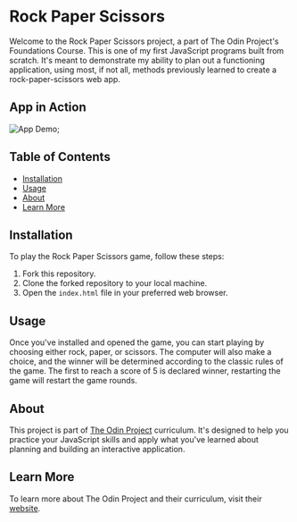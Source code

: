 # Rock Paper Scissors

Welcome to the Rock Paper Scissors project, a part of The Odin Project's Foundations Course. This is one of my first JavaScript programs built from scratch. It's meant to demonstrate my ability to plan out a functioning application, using most, if not all, methods previously learned to create a rock-paper-scissors web app.

## App in Action

![App Demo](https://s11.gifyu.com/images/Sc5gd.gif);

## Table of Contents
- [Installation](#installation)
- [Usage](#usage)
- [About](#about)
- [Learn More](#learn-more)

## Installation

To play the Rock Paper Scissors game, follow these steps:

1. Fork this repository.
2. Clone the forked repository to your local machine.
3. Open the `index.html` file in your preferred web browser.

## Usage

Once you've installed and opened the game, you can start playing by choosing either rock, paper, or scissors. The computer will also make a choice, and the winner will be determined according to the classic rules of the game.
The first to reach a score of 5 is declared winner, restarting the game will restart the game rounds.

## About

This project is part of [The Odin Project](https://www.theodinproject.com/lessons/foundations-rock-paper-scissors) curriculum. It's designed to help you practice your JavaScript skills and apply what you've learned about planning and building an interactive application.

## Learn More

To learn more about The Odin Project and their curriculum, visit their [website](https://www.theodinproject.com/).
